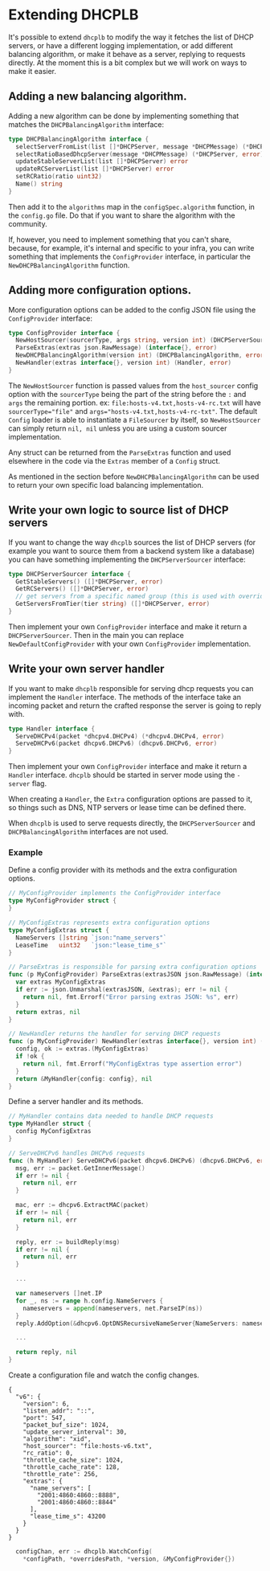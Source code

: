 # Extending DHCPLB

It's possible to extend `dhcplb` to modify the way it fetches the list of
DHCP servers, or have a different logging implementation, or add different
balancing algorithm, or make it behave as a server, replying to requests
directly.
At the moment this is a bit complex but we will work on ways to make it easier.

## Adding a new balancing algorithm.

Adding a new algorithm can be done by implementing something that matches
the `DHCPBalancingAlgorithm` interface:

```go
type DHCPBalancingAlgorithm interface {
  selectServerFromList(list []*DHCPServer, message *DHCPMessage) (*DHCPServer, error)
  selectRatioBasedDhcpServer(message *DHCPMessage) (*DHCPServer, error)
  updateStableServerList(list []*DHCPServer) error
  updateRCServerList(list []*DHCPServer) error
  setRCRatio(ratio uint32)
  Name() string
}
```

Then add it to the `algorithms` map in the `configSpec.algorithm` function, in
the `config.go` file.
Do that if you want to share the algorithm with the community.

If, however, you need to implement something that you can't share, because, for
example, it's internal and specific to your infra, you can write something that
implements the `ConfigProvider` interface, in particular the
`NewDHCPBalancingAlgorithm` function.

## Adding more configuration options.

More configuration options can be added to the config JSON file using the
`ConfigProvider` interface:

```go
type ConfigProvider interface {
  NewHostSourcer(sourcerType, args string, version int) (DHCPServerSourcer, error)
  ParseExtras(extras json.RawMessage) (interface{}, error)
  NewDHCPBalancingAlgorithm(version int) (DHCPBalancingAlgorithm, error)
  NewHandler(extras interface{}, version int) (Handler, error)
}
```

The `NewHostSourcer` function is passed values from the `host_sourcer` config option
with the `sourcerType` being the part of the string before the `:` and `args` the
remaining portion. ex: `file:hosts-v4.txt,hosts-v4-rc.txt` will have `sourcerType="file"`
and `args="hosts-v4.txt,hosts-v4-rc-txt"`.
The default `Config` loader is able to instantiate a `FileSourcer` by itself, so
`NewHostSourcer` can simply return `nil, nil` unless you are using a custom sourcer
implementation.

Any struct can be returned from the `ParseExtras` function and used elsewhere in
the code via the `Extras` member of a `Config` struct.

As mentioned in the section before `NewDHCPBalancingAlgorithm` can be used
to return your own specific load balancing implementation.

## Write your own logic to source list of DHCP servers

If you want to change the way `dhcplb` sources the list of DHCP servers (for
example you want to source them from a backend system like a database) you can
have something implementing the `DHCPServerSourcer` interface:

```go
type DHCPServerSourcer interface {
  GetStableServers() ([]*DHCPServer, error)
  GetRCServers() ([]*DHCPServer, error)
  // get servers from a specific named group (this is used with overrides)
  GetServersFromTier(tier string) ([]*DHCPServer, error)
}
```

Then implement your own `ConfigProvider` interface and make it return a
`DHCPServerSourcer`. Then in the main you can replace `NewDefaultConfigProvider`
with your own `ConfigProvider` implementation.

## Write your own server handler

If you want to make `dhcplb` responsible for serving dhcp requests you can implement
the `Handler` interface. The methods of the interface take an incoming packet and
return the crafted response the server is going to reply with.

```go
type Handler interface {
  ServeDHCPv4(packet *dhcpv4.DHCPv4) (*dhcpv4.DHCPv4, error)
  ServeDHCPv6(packet dhcpv6.DHCPv6) (dhcpv6.DHCPv6, error)
}
```

Then implement your own `ConfigProvider` interface and make it return a `Handler`
interface. `dhcplb` should be started in server mode using the `-server` flag.

When creating a `Handler`, the `Extra` configuration options are passed to it, so
things such as DNS, NTP servers or lease time can be defined there.

When `dhcplb` is used to serve requests directly, the `DHCPServerSourcer` and
`DHCPBalancingAlgorithm` interfaces are not used.

### Example

Define a config provider with its methods and the extra configuration options.

```go
// MyConfigProvider implements the ConfigProvider interface
type MyConfigProvider struct {
}

// MyConfigExtras represents extra configuration options
type MyConfigExtras struct {
  NameServers []string `json:"name_servers"`
  LeaseTime   uint32   `json:"lease_time_s"`
}

// ParseExtras is responsible for parsing extra configuration options
func (p MyConfigProvider) ParseExtras(extrasJSON json.RawMessage) (interface{}, error) {
  var extras MyConfigExtras
  if err := json.Unmarshal(extrasJSON, &extras); err != nil {
    return nil, fmt.Errorf("Error parsing extras JSON: %s", err)
  }
  return extras, nil
}

// NewHandler returns the handler for serving DHCP requests
func (p MyConfigProvider) NewHandler(extras interface{}, version int) (Handler, error) {
  config, ok := extras.(MyConfigExtras)
  if !ok {
    return nil, fmt.Errorf("MyConfigExtras type assertion error")
  }
  return &MyHandler{config: config}, nil
}
```

Define a server handler and its methods.

```go
// MyHandler contains data needed to handle DHCP requests
type MyHandler struct {
  config MyConfigExtras
}

// ServeDHCPv6 handles DHCPv6 requests
func (h MyHandler) ServeDHCPv6(packet dhcpv6.DHCPv6) (dhcpv6.DHCPv6, error) {
  msg, err := packet.GetInnerMessage()
  if err != nil {
    return nil, err
  }

  mac, err := dhcpv6.ExtractMAC(packet)
  if err != nil {
    return nil, err
  }

  reply, err := buildReply(msg)
  if err != nil {
    return nil, err
  }

  ...

  var nameservers []net.IP
  for _, ns := range h.config.NameServers {
    nameservers = append(nameservers, net.ParseIP(ns))
  }
  reply.AddOption(&dhcpv6.OptDNSRecursiveNameServer{NameServers: nameservers})

  ...

  return reply, nil
}
```

Create a configuration file and watch the config changes.

```
{
  "v6": {
    "version": 6,
    "listen_addr": "::",
    "port": 547,
    "packet_buf_size": 1024,
    "update_server_interval": 30,
    "algorithm": "xid",
    "host_sourcer": "file:hosts-v6.txt",
    "rc_ratio": 0,
    "throttle_cache_size": 1024,
    "throttle_cache_rate": 128,
    "throttle_rate": 256,
    "extras": {
      "name_servers": [
        "2001:4860:4860::8888",
        "2001:4860:4860::8844"
      ],
      "lease_time_s": 43200
    }
  }
}
```

```go
  configChan, err := dhcplb.WatchConfig(
    *configPath, *overridesPath, *version, &MyConfigProvider{})
```
